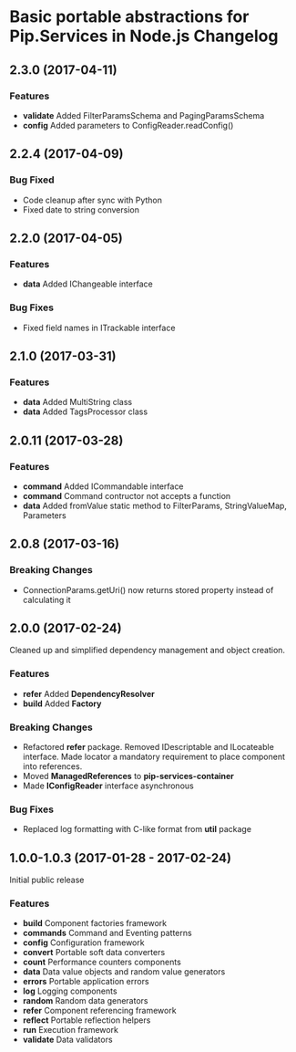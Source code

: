 # Basic portable abstractions for Pip.Services in Node.js Changelog

## <a name="2.3.0"></a> 2.3.0 (2017-04-11)

### Features
* **validate** Added FilterParamsSchema and PagingParamsSchema
* **config** Added parameters to ConfigReader.readConfig()

## <a name="2.2.4"></a> 2.2.4 (2017-04-09)

### Bug Fixed
* Code cleanup after sync with Python
* Fixed date to string conversion

## <a name="2.2.0"></a> 2.2.0 (2017-04-05)

### Features
* **data** Added IChangeable interface

### Bug Fixes
* Fixed field names in ITrackable interface

## <a name="2.1.0"></a> 2.1.0 (2017-03-31)

### Features
* **data** Added MultiString class
* **data** Added TagsProcessor class

## <a name="2.0.11"></a> 2.0.11 (2017-03-28)

### Features
* **command** Added ICommandable interface
* **command** Command contructor not accepts a function
* **data** Added fromValue static method to FilterParams, StringValueMap, Parameters

## <a name="2.0.8"></a> 2.0.8 (2017-03-16)

### Breaking Changes
* ConnectionParams.getUri() now returns stored property instead of calculating it

## <a name="2.0.0"></a> 2.0.0 (2017-02-24)

Cleaned up and simplified dependency management and object creation.

### Features
* **refer** Added **DependencyResolver**
* **build** Added **Factory**

### Breaking Changes
* Refactored **refer** package. Removed IDescriptable and ILocateable interface. Made locator a mandatory requirement to place component into references.
* Moved **ManagedReferences** to **pip-services-container**
* Made **IConfigReader** interface asynchronous

### Bug Fixes
* Replaced log formatting with C-like format from **util** package

## <a name="1.0.0"></a> 1.0.0-1.0.3 (2017-01-28 - 2017-02-24)

Initial public release

### Features
* **build** Component factories framework
* **commands** Command and Eventing patterns
* **config** Configuration framework
* **convert** Portable soft data converters
* **count** Performance counters components
* **data** Data value objects and random value generators
* **errors** Portable application errors
* **log** Logging components
* **random** Random data generators
* **refer** Component referencing framework
* **reflect** Portable reflection helpers
* **run** Execution framework
* **validate** Data validators

